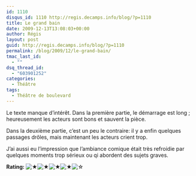```yaml
---
id: 1110
disqus_id: 1110 http://regis.decamps.info/blog/?p=1110
title: Le grand bain
date: 2009-12-13T13:08:03+00:00
author: Régis
layout: post
guid: http://regis.decamps.info/blog/?p=1110
permalink: /blog/2009/12/le-grand-bain/
tmac_last_id:
  - ""
dsq_thread_id:
  - "603901252"
categories:
  - Théâtre
tags:
  - Théâtre de boulevard
---
```

Le texte manque d’intérêt. Dans la première partie, le démarrage est long ; heureusement les acteurs sont bons et sauvent la pièce. 

Dans la deuxième partie, c’est un peu le contraire: il y a enfin quelques passages drôles, mais maintenant les acteurs crient trop. 

J’ai aussi eu l’impression que l’ambiance comique était très refroidie par quelques moments trop sérieux ou qi abordent des sujets graves.

**Rating:** ![&#9733;](/blog/wp-content/plugins/xavins-review-ratings/default/star.png "4/5")![&#9733;](/blog/wp-content/plugins/xavins-review-ratings/default/star.png "4/5")![&#9733;](/blog/wp-content/plugins/xavins-review-ratings/default/star.png "4/5")![&#9733;](/blog/wp-content/plugins/xavins-review-ratings/default/star.png "4/5")![&#9734;](/blog/wp-content/plugins/xavins-review-ratings/default/blank_star.png "4/5") 

